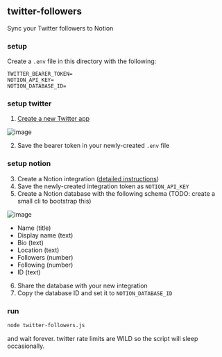 ## twitter-followers

Sync your Twitter followers to Notion

### setup

Create a `.env` file in this directory with the following:

```
TWITTER_BEARER_TOKEN=
NOTION_API_KEY=
NOTION_DATABASE_ID=
```

### setup twitter

1. [Create a new Twitter app](https://developer.twitter.com/en/portal/apps/new)

![image](https://user-images.githubusercontent.com/287268/166120229-371ddb64-c675-4d50-a76b-d704335c9ee5.png)

2. Save the bearer token in your newly-created `.env` file

### setup notion

3. Create a Notion integration ([detailed instructions](https://developers.notion.com/docs/getting-started))
4. Save the newly-created integration token as `NOTION_API_KEY`
5. Create a Notion database with the following schema (TODO: create a small cli to bootstrap this)

![image](https://user-images.githubusercontent.com/287268/166120282-4ad80b9f-ba02-4d28-9235-0972311f5d77.png)

- Name (title)
- Display name (text)
- Bio (text)
- Location (text)
- Followers (number)
- Following (number)
- ID (text)

6. Share the database with your new integration
7. Copy the database ID and set it to `NOTION_DATABASE_ID`

### run

```sh
node twitter-followers.js
```

and wait forever. twitter rate limits are WILD so the script will sleep occasionally.
